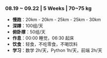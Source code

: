 ### 08.19 ~ 09.22 | 5 Weeks | 70~75 kg

- **慢跑**：20km - 20km - 25km - 25km - 30km
- **深蹲**：100组/天
- **俯卧撑**：50组/天
- **作息**：00:00 睡觉，06:30 起床
- **饮食**：轻食，不吃零食，不喝饮料
- **学习**：数学 2h/天，Python 1h/天，前端 2h/天

